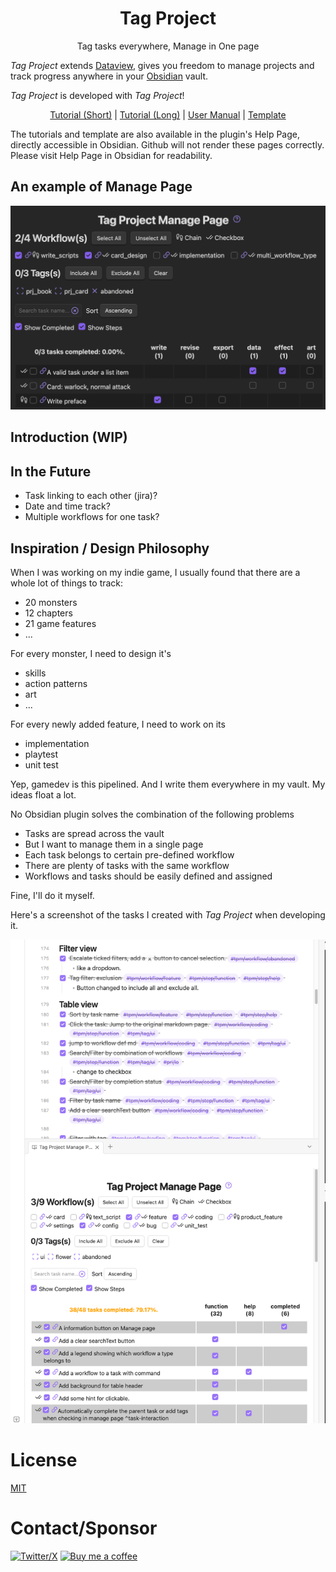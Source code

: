 <h1 align="center">Tag Project</h1>
<p align="center">Tag tasks everywhere, Manage in One page</p>

*Tag Project* extends [Dataview](https://github.com/blacksmithgu/obsidian-dataview), gives you freedom to manage
projects and track progress anywhere in your [Obsidian](https://obsidian.md/) vault.

*Tag Project* is developed with *Tag Project*!



<p align="center"><a href="/docs/tutorial-short.md">Tutorial (Short)</a> | <a href="/docs/tutorial-long.md">Tutorial (Long)</a> | <a href="/docs/user_manual.md">User Manual</a> | <a href="/docs/template.md">Template</a></p>

The tutorials and template are also available in the plugin's Help Page, directly accessible in Obsidian.
Github will not render these pages correctly. Please visit Help Page in Obsidian for readability.

## An example of Manage Page

![Alt text](docs/manage-page-example.png)



## Introduction (WIP)

<!-- ### Installation

1. In Obsidian, open Settings > Community plugins > Browse.
1. Search for "Tag Project" by Odaimoko.
1. Select Install. -->

## In the Future

- Task linking to each other (jira)?
- Date and time track?
- Multiple workflows for one task?

## Inspiration / Design Philosophy

When I was working on my indie game, I usually found that there are a whole lot of things to track:

- 20 monsters
- 12 chapters
- 21 game features
- ...

For every monster, I need to design it's

- skills
- action patterns
- art
- ...

For every newly added feature, I need to work on its

- implementation
- playtest
- unit test

Yep, gamedev is this pipelined.
And I write them everywhere in my vault. My ideas float a lot.

No Obsidian plugin solves the combination of the following problems

- Tasks are spread across the vault
- But I want to manage them in a single page
- Each task belongs to certain pre-defined workflow
- There are plenty of tasks with the same workflow
- Workflows and tasks should be easily defined and assigned

Fine, I'll do it myself.

Here's a screenshot of the tasks I created with *Tag Project* when developing it.

![Tag Project Development](docs/image.png)



# License

[MIT](LICENSE)

# Contact/Sponsor

[![Twitter/X](https://img.shields.io/badge/TianFF14-white?logo=twitter)](https://twitter.com/TianFF14)
[![Buy me a coffee](https://img.shields.io/badge/-buy_me_a%C2%A0coffee-white?logo=buy-me-a-coffee)](https://www.buymeacoffee.com/odaimoko)